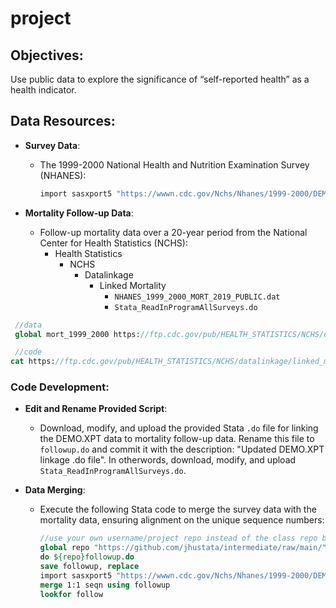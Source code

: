 # project

## Objectives:

Use public data to explore the significance of “self-reported health” as a health indicator.

## Data Resources:

- **Survey Data**:
  - The 1999-2000 National Health and Nutrition Examination Survey (NHANES):
    ```stata
    import sasxport5 "https://wwwn.cdc.gov/Nchs/Nhanes/1999-2000/DEMO.XPT", clear
    ```

- **Mortality Follow-up Data**:
  - Follow-up mortality data over a 20-year period from the National Center for Health Statistics (NCHS):
     - Health Statistics
        - NCHS
           - Datalinkage
              - Linked Mortality
                 - `NHANES_1999_2000_MORT_2019_PUBLIC.dat`
                 - `Stata_ReadInProgramAllSurveys.do`
                 
                             
```stata
 //data
 global mort_1999_2000 https://ftp.cdc.gov/pub/HEALTH_STATISTICS/NCHS/datalinkage/linked_mortality/NHANES_1999_2000_MORT_2019_PUBLIC.dat

 //code
cat https://ftp.cdc.gov/pub/HEALTH_STATISTICS/NCHS/datalinkage/linked_mortality/Stata_ReadInProgramAllSurveys.do
 ```

### Code Development:

- **Edit and Rename Provided Script**:
  - Download, modify, and upload the provided Stata `.do` file for linking the DEMO.XPT data to mortality follow-up data. Rename this file to `followup.do` and commit it with the description: "Updated DEMO.XPT linkage .do file". In otherwords, download, modify, and upload `Stata_ReadInProgramAllSurveys.do`.

- **Data Merging**:
  - Execute the following Stata code to merge the survey data with the mortality data, ensuring alignment on the unique sequence numbers:
    ```stata
    //use your own username/project repo instead of the class repo below
    global repo "https://github.com/jhustata/intermediate/raw/main/"
    do ${repo}followup.do
    save followup, replace 
    import sasxport5 "https://wwwn.cdc.gov/Nchs/Nhanes/1999-2000/DEMO.XPT", clear
    merge 1:1 seqn using followup
    lookfor follow
    ```
